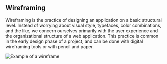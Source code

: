 ## Wireframing 

Wireframing is the practice of designing an application on a basic structural level. Instead of worrying about visual style, typefaces, color combinations, and the like, we concern ourselves primarily with the user experience and the organizational structure of a web application. This practice is common in the early design phase of a project, and can be done with digital wireframing tools or with pencil and paper.

![Example of a wireframe](https://live.staticflickr.com/2154/5734993652_d4a2ee8778_b.jpg)

